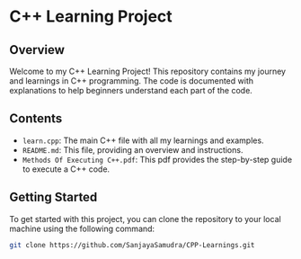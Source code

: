 # C++ Learning Project

## Overview

Welcome to my C++ Learning Project! This repository contains my journey and learnings in C++ programming. The code is documented with explanations to help beginners understand each part of the code.

## Contents

- `learn.cpp`: The main C++ file with all my learnings and examples.
- `README.md`: This file, providing an overview and instructions.
- `Methods Of Executing C++.pdf`: This pdf provides the step-by-step guide to execute a C++ code.

## Getting Started

To get started with this project, you can clone the repository to your local machine using the following command:

```bash
git clone https://github.com/SanjayaSamudra/CPP-Learnings.git
